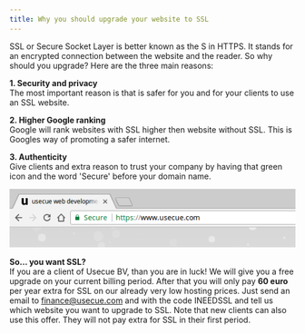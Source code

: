 ```yaml
---
title: Why you should upgrade your website to SSL
---
```



SSL or Secure Socket Layer is better known as the S in HTTPS. It stands for an encrypted connection between the website and the reader. So why should you upgrade? Here are the three main reasons:

**1. Security and privacy**
<br>The most important reason is that is safer for you and for your clients to use an SSL website.

**2. Higher Google ranking**
<br>Google will rank websites with SSL higher then website without SSL. This is Googles way of promoting a safer internet.

**3. Authenticity**
<br>Give clients and extra reason to trust your company by having that green icon and the word 'Secure' before your domain name.

![](/uploads/versions/secure2---x----565-116x---.png)

**So… you want SSL?**
<br>If you are a client of Usecue BV, than you are in luck! We will give you a free upgrade on your current billing period. After that you will only pay **60 euro** per year extra for SSL on our already very low hosting prices. Just send an email to finance@usecue.com and with the code INEEDSSL and tell us which website you want to upgrade to SSL. Note that new clients can also use this offer. They will not pay extra for SSL in their first period.